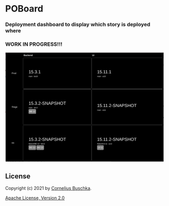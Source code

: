 # POBoard

### Deployment dashboard to display which story is deployed where

### WORK IN PROGRESS!!!

![Screenshot](./doc/screenshot.png)

## License

Copyright (c) 2021 by [Cornelius Buschka](https://github.com/cbuschka).

[Apache License, Version 2.0](./license.txt)
